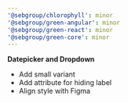 ```yaml
---
'@sebgroup/chlorophyll': minor
'@sebgroup/green-angular': minor
'@sebgroup/green-react': minor
'@sebgroup/green-core': minor
---
```


**Datepicker and Dropdown**

- Add small variant
- Add attribute for hiding label
- Align style with Figma
